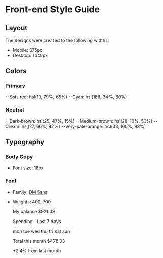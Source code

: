 # Front-end Style Guide

## Layout

The designs were created to the following widths:

- Mobile: 375px
- Desktop: 1440px

## Colors

### Primary

--Soft-red: hsl(10, 79%, 65%)
--Cyan: hsl(186, 34%, 60%)

### Neutral

--Dark-brown: hsl(25, 47%, 15%)
--Medium-brown: hsl(28, 10%, 53%)
--Cream: hsl(27, 66%, 92%)
--Very-pale-orange: hsl(33, 100%, 98%)

## Typography

### Body Copy

- Font size: 18px

### Font

- Family: [DM Sans](https://fonts.google.com/specimen/DM+Sans)
- Weights: 400, 700


  My balance
  $921.48

  Spending - Last 7 days

  mon
  tue
  wed
  thu
  fri
  sat
  sun

  Total this month
  $478.33

  +2.4%
  from last month